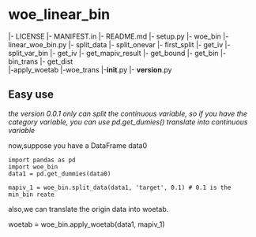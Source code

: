 # woe_linear_bin

 |- LICENSE
 |- MANIFEST.in
 |- README.md
 |- setup.py
 |- woe_bin
   |- linear_woe_bin.py
      |- split_data
         |- split_onevar
            |- first_split
               |- get_iv
            |- split_var_bin
               |- get_iv
            |- get_mapiv_result
               |- get_bound
               |- get_bin
                  |- bin_trans
               |- get_dist              
      |-apply_woetab
         |-woe_trans
    |-__init__.py
    |- __version__.py


## Easy use 
*the version 0.0.1 only can split the continuous variable, so if you have the category variable, 
you can use pd.get_dumies() translate into  continuous variable*

now,suppose you have a DataFrame data0

```
import pandas as pd
import woe_bin
data1 = pd.get_dummies(data0)

mapiv_1 = woe_bin.split_data(data1, 'target', 0.1) # 0.1 is the min_bin reate
```
also,we can translate the origin data into woetab.

woetab = woe_bin.apply_woetab(data1, mapiv_1)
